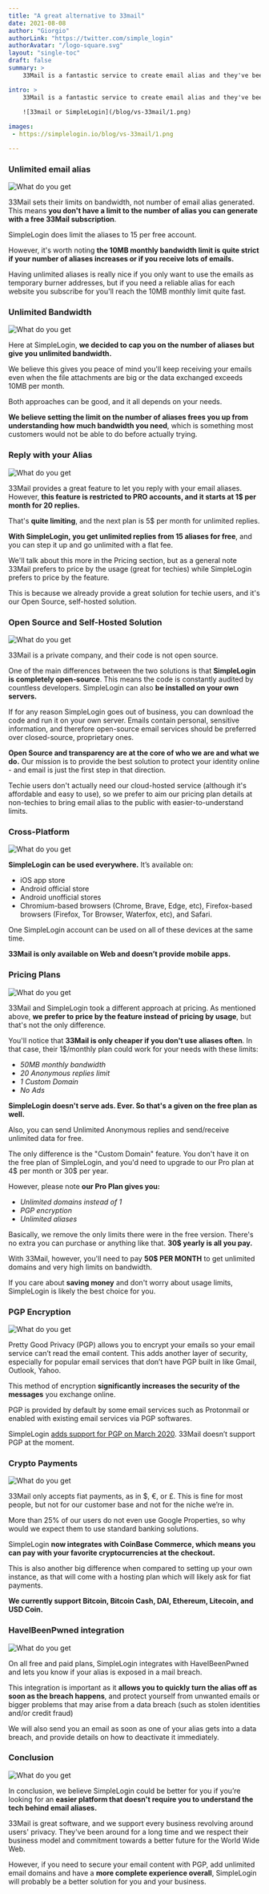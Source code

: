 ```yaml
---
title: "A great alternative to 33mail"
date: 2021-08-08
author: "Giorgio"
authorLink: "https://twitter.com/simple_login"
authorAvatar: "/logo-square.svg"
layout: "single-toc"
draft: false
summary: >
    33Mail is a fantastic service to create email alias and they've been online for more than 10 years. Here are the main differences between our services.

intro: >
    33Mail is a fantastic service to create email alias and they've been online for more than 10 years. Here are the main differences between our services.

    ![33mail or SimpleLogin](/blog/vs-33mail/1.png)
    
images: 
 - https://simplelogin.io/blog/vs-33mail/1.png

---
```


### Unlimited email alias
![What do you get](/blog/vs-burnermail/9.png)

33Mail sets their limits on bandwidth, not number of email alias generated. This means **you don't have a limit to the number of alias you can generate with a free 33Mail subscription**.

SimpleLogin does limit the aliases to 15 per free account.

However, it's worth noting **the 10MB monthly bandwidth limit is quite strict if your number of aliases increases or if you receive lots of emails.**

Having unlimited aliases is really nice if you only want to use the emails as temporary burner addresses, but if you need a reliable alias for each website you subscribe for you'll reach the 10MB monthly limit quite fast.

### Unlimited Bandwidth
![What do you get](/blog/vs-33mail/4.png)

Here at SimpleLogin, **we decided to cap you on the number of aliases but give you unlimited bandwidth.**

We believe this gives you peace of mind you'll keep receiving your emails even when the file attachments are big or the data exchanged exceeds 10MB per month.

Both approaches can be good, and it all depends on your needs.

**We believe setting the limit on the number of aliases frees you up from understanding how much bandwidth you need**, which is something most customers would not be able to do before actually trying.

### Reply with your Alias
![What do you get](/blog/vs-burnermail/9.png)

33Mail provides a great feature to let you reply with your email aliases. However, **this feature is restricted to PRO accounts, and it starts at 1$ per month for 20 replies.**

That's **quite limiting**, and the next plan is 5$ per month for unlimited replies.

**With SimpleLogin, you get unlimited replies from 15 aliases for free**, and you can step it up and go unlimited with a flat fee.

We'll talk about this more in the Pricing section, but as a general note 33Mail prefers to price by the usage (great for techies) while SimpleLogin prefers to price by the feature.

This is because we already provide a great solution for techie users, and it's our Open Source, self-hosted solution.

### Open Source and Self-Hosted Solution
![What do you get](/blog/vs-33mail/2.png)

33Mail is a private company, and their code is not open source.

One of the main differences between the two solutions is that **SimpleLogin is completely open-source**. This means the code is constantly audited by countless developers. SimpleLogin can also **be installed on your own servers.**

If for any reason SimpleLogin goes out of business, you can download the code and run it on your own server. Emails contain personal, sensitive information, and therefore open-source email services should be preferred over closed-source, proprietary ones.

**Open Source and transparency are at the core of who we are and what we do.** Our mission is to provide the best solution to protect your identity online - and email is just the first step in that direction.

Techie users don't actually need our cloud-hosted service (although it's affordable and easy to use), so we prefer to aim our pricing plan details at non-techies to bring email alias to the public with easier-to-understand limits.

### Cross-Platform
![What do you get](/blog/vs-33mail/3.png)

**SimpleLogin can be used everywhere.** It’s available on:

*   iOS app store
*   Android official store
*   Android unofficial stores
*   Chromium-based browsers (Chrome, Brave, Edge, etc), Firefox-based browsers (Firefox, Tor Browser, Waterfox, etc), and Safari.

One SimpleLogin account can be used on all of these devices at the same time.

**33Mail is only available on Web and doesn’t provide mobile apps.**

### Pricing Plans
![What do you get](/blog/vs-33mail/5.png)

33Mail and SimpleLogin took a different approach at pricing. As mentioned above, **we prefer to price by the feature instead of pricing by usage**, but that's not the only difference.

You'll notice that **33Mail is only cheaper if you don't use aliases often**. In that case, their 1$/monthly plan could work for your needs with these limits:

*   _50MB monthly bandwidth_
*   _20 Anonymous replies limit_
*   _1 Custom Domain_
*   _No Ads_

**SimpleLogin doesn't serve ads. Ever. So that's a given on the free plan as well.**

Also, you can send Unlimited Anonymous replies and send/receive unlimited data for free.

The only difference is the "Custom Domain" feature. You don't have it on the free plan of SimpleLogin, and you'd need to upgrade to our Pro plan at 4$ per month or 30$ per year.

However, please note **our Pro Plan gives you:**

*   _Unlimited domains instead of 1_
*   _PGP encryption_
*   _Unlimited aliases_

Basically, we remove the only limits there were in the free version. There's no extra you can purchase or anything like that. **30$ yearly is all you pay.**

With 33Mail, however, you'll need to pay **50$ PER MONTH** to get unlimited domains and very high limits on bandwidth.

If you care about **saving money** and don't worry about usage limits, SimpleLogin is likely the best choice for you.

### PGP Encryption
![What do you get](/blog/vs-33mail/6.png)

Pretty Good Privacy (PGP) allows you to encrypt your emails so your email service can’t read the email content. This adds another layer of security, especially for popular email services that don’t have PGP built in like Gmail, Outlook, Yahoo.

This method of encryption **significantly increases the security of the messages** you exchange online.

PGP is provided by default by some email services such as Protonmail or enabled with existing email services via PGP softwares.

SimpleLogin [adds support for PGP on March 2020](https://simplelogin.io/blog/introducing-pgp/). 33Mail doesn’t support PGP at the moment.

### Crypto Payments
![What do you get](/blog/vs-33mail/7.png)

33Mail only accepts fiat payments, as in $, €, or £. This is fine for most people, but not for our customer base and not for the niche we’re in.

More than 25% of our users do not even use Google Properties, so why would we expect them to use standard banking solutions.

SimpleLogin **now integrates with CoinBase Commerce, which means you can pay with your favorite cryptocurrencies at the checkout.**

This is also another big difference when compared to setting up your own instance, as that will come with a hosting plan which will likely ask for fiat payments.

**We currently support Bitcoin, Bitcoin Cash, DAI, Ethereum, Litecoin, and USD Coin.**

### HaveIBeenPwned integration
![What do you get](/blog/vs-33mail/8.png)

On all free and paid plans, SimpleLogin integrates with HaveIBeenPwned and lets you know if your alias is exposed in a mail breach.

This integration is important as it **allows you to quickly turn the alias off as soon as the breach happens**, and protect yourself from unwanted emails or bigger problems that may arise from a data breach (such as stolen identities and/or credit fraud)

We will also send you an email as soon as one of your alias gets into a data breach, and provide details on how to deactivate it immediately.

### Conclusion
![What do you get](/blog/vs-33mail/9.png)

In conclusion, we believe SimpleLogin could be better for you if you’re looking for an **easier platform that doesn't require you to understand the tech behind email aliases.**

33Mail is great software, and we support every business revolving around users' privacy. They've been around for a long time and we respect their business model and commitment towards a better future for the World Wide Web.

However, if you need to secure your email content with PGP, add unlimited email domains and have a **more complete experience overall**, SimpleLogin will probably be a better solution for you and your business.
